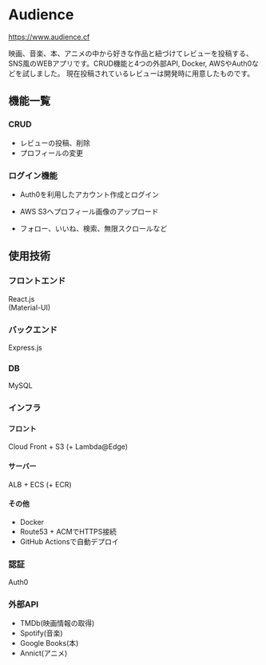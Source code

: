 # Audience
https://www.audience.cf

映画、音楽、本、アニメの中から好きな作品と紐づけてレビューを投稿する、SNS風のWEBアプリです。CRUD機能と4つの外部API, Docker, AWSやAuth0などを試しました。
現在投稿されているレビューは開発時に用意したものです。
## 機能一覧
### CRUD
- レビューの投稿、削除
- プロフィールの変更
### ログイン機能
- Auth0を利用したアカウント作成とログイン

- AWS S3へプロフィール画像のアップロード
- フォロー、いいね、検索、無限スクロールなど
## 使用技術
### フロントエンド
React.js  
(Material-UI)
### バックエンド
Express.js
### DB
MySQL
### インフラ
#### フロント  
  Cloud Front + S3 (+ Lambda@Edge)
#### サーバー  
  ALB + ECS (+ ECR)
#### その他
- Docker 
- Route53 + ACMでHTTPS接続  
- GitHub Actionsで自動デプロイ
### 認証
Auth0
### 外部API
- TMDb(映画情報の取得)
- Spotify(音楽)
- Google Books(本)
- Annict(アニメ)
